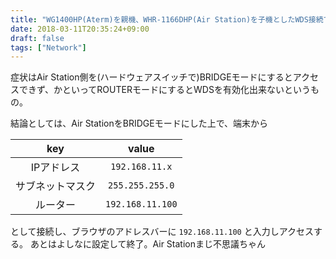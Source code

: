 ```yaml
---
title: "WG1400HP(Aterm)を親機、WHR-1166DHP(Air Station)を子機としたWDS接続で嵌った"
date: 2018-03-11T20:35:24+09:00
draft: false
tags: ["Network"]
---
```

症状はAir Station側を(ハードウェアスイッチで)BRIDGEモードにするとアクセスできず、かといってROUTERモードにするとWDSを有効化出来ないというもの。

結論としては、Air StationをBRIDGEモードにした上で、端末から

| key | value |
|:-:|:-:|
| IPアドレス | `192.168.11.x` |
| サブネットマスク | `255.255.255.0` |
| ルーター | `192.168.11.100` |

として接続し、ブラウザのアドレスバーに `192.168.11.100` と入力しアクセスする。
あとはよしなに設定して終了。Air Stationまじ不思議ちゃん

